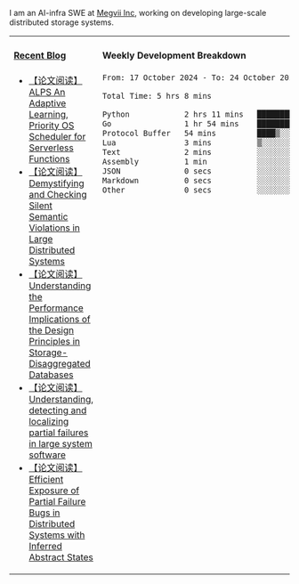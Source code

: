 I am an AI-infra SWE at [Megvii Inc](https://en.megvii.com/), working on developing large-scale distributed storage systems.

<table width="960px">
<tr>
<td valign="top" width="50%">

#### <a href="https://www.kongjun18.me" target="_blank">Recent Blog</a>

<!-- BLOG-POST-LIST:START -->
- [【论文阅读】ALPS An Adaptive Learning, Priority OS Scheduler for Serverless Functions](https://kongjun18.github.io/posts/alps-an-adaptive-learning-priority-os-scheduler-for-serverless-functions/)
- [【论文阅读】Demystifying and Checking Silent Semantic Violations in Large Distributed Systems](https://kongjun18.github.io/posts/demystifying-and-checking-silent-semantic-violations-in-large-distributed-systems/)
- [【论文阅读】Understanding the Performance Implications of the Design Principles in Storage-Disaggregated Databases](https://kongjun18.github.io/posts/understanding-the-performance-implications-of-the-design-principles-in-storage-disaggregated-databases/)
- [【论文阅读】Understanding, detecting and localizing partial failures in large system software](https://kongjun18.github.io/posts/understanding-detecting-and-localizing-partial-failures-in-large-system-software/)
- [【论文阅读】Efficient Exposure of Partial Failure Bugs in Distributed Systems with Inferred Abstract States](https://kongjun18.github.io/posts/efficient-exposure-of-partial-failure-bugs-in-distributed-systems-with-inferred-abstract-states/)
<!-- BLOG-POST-LIST:END -->

</td>
<td valign="top" width="50%">

#### Weekly Development Breakdown

<!--START_SECTION:waka-->

```txt
From: 17 October 2024 - To: 24 October 2024

Total Time: 5 hrs 8 mins

Python            2 hrs 11 mins   ██████████▓░░░░░░░░░░░░░░   42.59 %
Go                1 hr 54 mins    █████████▒░░░░░░░░░░░░░░░   37.16 %
Protocol Buffer   54 mins         ████▒░░░░░░░░░░░░░░░░░░░░   17.65 %
Lua               3 mins          ▒░░░░░░░░░░░░░░░░░░░░░░░░   01.09 %
Text              2 mins          ░░░░░░░░░░░░░░░░░░░░░░░░░   00.66 %
Assembly          1 min           ░░░░░░░░░░░░░░░░░░░░░░░░░   00.35 %
JSON              0 secs          ░░░░░░░░░░░░░░░░░░░░░░░░░   00.24 %
Markdown          0 secs          ░░░░░░░░░░░░░░░░░░░░░░░░░   00.17 %
Other             0 secs          ░░░░░░░░░░░░░░░░░░░░░░░░░   00.09 %
```

<!--END_SECTION:waka-->
</td>
</tr>

</table>
